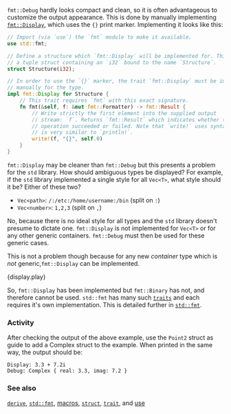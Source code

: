 `fmt::Debug` hardly looks compact and clean, so it is often advantageous to
customize the output appearance. This is done by manually implementing
[`fmt::Display`][fmt], which uses the `{}` print marker. Implementing it
looks like this:

```rust
// Import (via `use`) the `fmt` module to make it available.
use std::fmt;

// Define a structure which `fmt::Display` will be implemented for. This is simply
// a tuple struct containing an `i32` bound to the name `Structure`.
struct Structure(i32);

// In order to use the `{}` marker, the trait `fmt::Display` must be implemented
// manually for the type.
impl fmt::Display for Structure {
    // This trait requires `fmt` with this exact signature.
    fn fmt(&self, f: &mut fmt::Formatter) -> fmt::Result {
        // Write strictly the first element into the supplied output
        // stream: `f`. Returns `fmt::Result` which indicates whether the
        // operation succeeded or failed. Note that `write!` uses syntax which
        // is very similar to `println!`.
        write!(f, "{}", self.0)
    }
}
```

`fmt::Display` may be cleaner than `fmt::Debug` but this presents
a problem for the `std` library. How should ambiguous types be displayed?
For example, if the `std` library implemented a single style for all
`Vec<T>`, what style should it be? Either of these two?

* `Vec<path>`: `/:/etc:/home/username:/bin` (split on `:`)
* `Vec<number>`: `1,2,3` (split on `,`)

No, because there is no ideal style for all types and the `std` library
doesn't presume to dictate one. `fmt::Display` is not implemented for `Vec<T>`
or for any other generic containers. `fmt::Debug` must then be used for these
generic cases.

This is not a problem though because for any new *container* type which is
*not* generic,`fmt::Display` can be implemented.

{display.play}

So, `fmt::Display` has been implemented but `fmt::Binary` has not, and
therefore cannot be used. `std::fmt` has many such [`traits`][traits] and
each requires it's own implementation. This is detailed further in
[`std::fmt`][fmt].

### Activity

After checking the output of the above example, use the `Point2` struct as
guide to add a Complex struct to the example. When printed in the same
way, the output should be:
```
Display: 3.3 + 7.2i
Debug: Complex { real: 3.3, imag: 7.2 }
```

### See also

[`derive`][derive], [`std::fmt`][fmt], [macros], [`struct`][structs],
[`trait`][traits], and [use][use]

[derive]: /trait/derive.html
[fmt]: http://doc.rust-lang.org/std/fmt/
[macros]: /macros.html
[structs]: /custom_types/structs.html
[traits]: /trait.html
[use]: /mod/use.html
